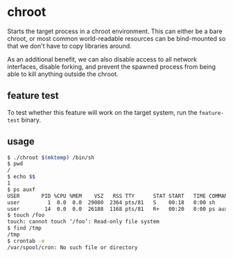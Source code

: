 
# chroot

Starts the target process in a chroot environment.  This can either be a bare chroot, or most common world-readable resources can be bind-mounted so that we don't have to copy libraries around.

As an additional benefit, we can also disable access to all network interfaces, disable forking, and prevent the spawned process from being able to kill anything outside the chroot.

## feature test

To test whether this feature will work on the target system, run the `feature-test` binary.

## usage

```sh
$ ./chroot $(mktemp) /bin/sh
$ pwd
/
$ echo $$
1
$ ps auxf
USER       PID %CPU %MEM    VSZ   RSS TTY      STAT START   TIME COMMAND
user         1  0.0  0.0  29080  2364 pts/81   S    00:18   0:00 sh
user        14  0.0  0.0  26188  1168 pts/81   R+   00:20   0:00 ps auxf
$ touch /foo
touch: cannot touch ‘/foo’: Read-only file system
$ find /tmp
/tmp
$ crontab -e
/var/spool/cron: No such file or directory
```

